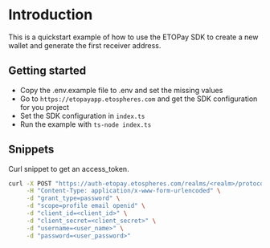
# Introduction

This is a quickstart example of how to use the ETOPay SDK to create a new wallet and generate the first receiver address.

## Getting started

- Copy the .env.example file to .env and set the missing values
- Go to `https://etopayapp.etospheres.com` and get the SDK configuration for you project
- Set the SDK configuration in `index.ts`
- Run the example with `ts-node index.ts`

## Snippets

Curl snippet to get an access_token.

```bash
curl -X POST "https://auth-etopay.etospheres.com/realms/<realm>/protocol/openid-connect/token" \
     -H "Content-Type: application/x-www-form-urlencoded" \
     -d "grant_type=password" \
     -d "scope=profile email openid" \
     -d "client_id=<client_id>" \
     -d "client_secret=<client_secret>" \
     -d "username=<user_name>" \
     -d "password=<user_password>"
```

